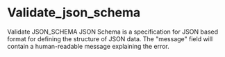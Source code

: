 # Validate_json_schema

Validate JSON_SCHEMA
JSON Schema is a specification for JSON based format for defining the structure of JSON data.
The "message" field will contain a human-readable message explaining the error.

